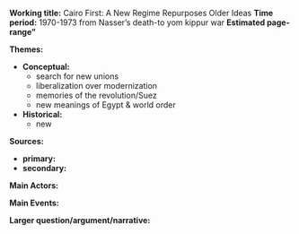 **Working title:**
Cairo First: A New Regime Repurposes Older Ideas
**Time period:**
1970-1973
from Nasser’s death-to yom kippur war
**Estimated page-range”**

**Themes:**
- **Conceptual:**
	- search for new unions
	- liberalization over modernization
	- memories of the revolution/Suez
	- new meanings of Egypt & world order
- **Historical:**
	- new

**Sources:**
- **primary:**
- **secondary:**

**Main Actors:**

**Main Events:**

**Larger question/argument/narrative:**